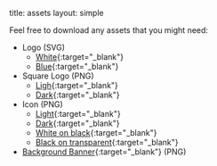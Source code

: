 title: assets
layout: simple

<!-- TODO: fix-->
Feel free to download any assets that you might need:

* Logo (SVG)
    * [White](/static/images/logo.svg){:target="_blank"}
    * [Blue](/static/images/logo_blue.svg){:target="_blank"}
* Square Logo (PNG)
    * [Ligh](/static/images/square_logo_light.png){:target="_blank"}
    * [Dark](/static/images/square_logo_dark.png){:target="_blank"}
* Icon (PNG)
    * [Light](/static/images/icon_light.png){:target="_blank"}
    * [Dark](/static/images/icon_dark.png){:target="_blank"}    
    * [White on black](/static/images/icon_white_on_black.png){:target="_blank"}
    * [Black on transparent](/static/images/icon_black_on_transparent.png){:target="_blank"}
* [Background Banner](/static/images/home/background.png){:target="_blank"} (PNG)
